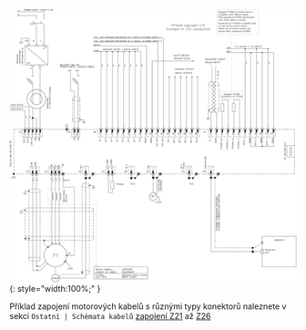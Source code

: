 ![Example schematic](../img/schematic.webp){: style="width:100%;" }

Příklad zapojení motorových kabelů s různými typy konektorů naleznete v sekci `Ostatní | Schémata kabelů` [zapojení Z21](../../../ETC/TGcable/md/description.md#Z21) až [Z26](../../../ETC/TGcable/md/description.md#Z26)
